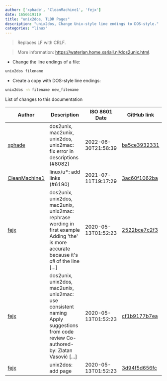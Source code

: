 ```yaml
---
author: ['xphade', 'CleanMachine1', 'fejx']
date: 1656619119
title: "unix2dos, TLDR Pages"
description: "unix2dos, Change Unix-style line endings to DOS-style."
categories: "linux"
---
```

> Replaces LF with CRLF.

> More information: <https://waterlan.home.xs4all.nl/dos2unix.html>.

- Change the line endings of a file:

```bash
unix2dos filename
```

- Create a copy with DOS-style line endings:

```bash
unix2dos -n filename new_filename
```
List of changes to this documentation


Author | Description | ISO 8601 Date | GitHub link
------|-----|-----|-----
[xphade](mailto:18196286+xphade@users.noreply.github.com) | dos2unix, mac2unix, unix2dos, unix2mac: fix error in descriptions (#8082) | 2022-06-30T21:58:39 | [ba5ce3932331](https://github.com/tldr-pages/tldr/commit/ba5ce393233134279bd4386feac891af500edfe8)
[CleanMachine1](mailto:78213164+CleanMachine1@users.noreply.github.com) | linux/u*: add links (#6190) | 2021-07-11T19:17:29 | [3ac60f1062ba](https://github.com/tldr-pages/tldr/commit/3ac60f1062ba714b493cee9c4e413901867c9f93)
[fejx](mailto:fejx@users.noreply.github.com) | dos2unix, unix2dos, mac2unix, unix2mac: rephrase wording in first example Adding 'the' is more accurate because it's *all* of the line [...] | 2020-05-13T01:52:23 | [2522bce7c2f3](https://github.com/tldr-pages/tldr/commit/2522bce7c2f394f490a3fad2637c539f0e0f4d93)
[fejx](mailto:fejx@users.noreply.github.com) | dos2unix, unix2dos, mac2unix, unix2mac: use consistent naming Apply suggestions from code review Co-authored-by: Zlatan Vasović [...] | 2020-05-13T01:52:23 | [cf1b9177b7ea](https://github.com/tldr-pages/tldr/commit/cf1b9177b7ea00dfa98fa377e2d2d4c65c27fef3)
[fejx](mailto:fejx@users.noreply.github.com) | unix2dos: add page | 2020-05-13T01:52:23 | [3d94f5d656fc](https://github.com/tldr-pages/tldr/commit/3d94f5d656fc6efae01da5153466ff2dc6925f24)

